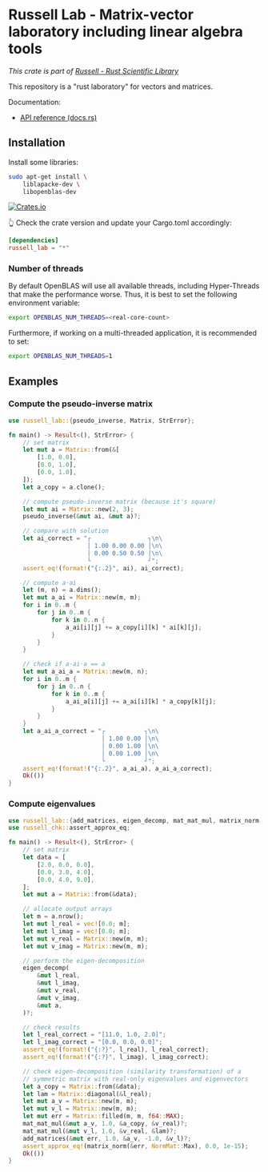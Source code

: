 # Russell Lab - Matrix-vector laboratory including linear algebra tools

_This crate is part of [Russell - Rust Scientific Library](https://github.com/cpmech/russell)_

This repository is a "rust laboratory" for vectors and matrices.

Documentation:

- [API reference (docs.rs)](https://docs.rs/russell_lab)

## Installation

Install some libraries:

```bash
sudo apt-get install \
    liblapacke-dev \
    libopenblas-dev
```

[![Crates.io](https://img.shields.io/crates/v/russell_lab.svg)](https://crates.io/crates/russell_lab)

👆 Check the crate version and update your Cargo.toml accordingly:

```toml
[dependencies]
russell_lab = "*"
```

### Number of threads

By default OpenBLAS will use all available threads, including Hyper-Threads that make the performance worse. Thus, it is best to set the following environment variable:

```bash
export OPENBLAS_NUM_THREADS=<real-core-count>
```

Furthermore, if working on a multi-threaded application, it is recommended to set:

```bash
export OPENBLAS_NUM_THREADS=1
```

## Examples

### Compute the pseudo-inverse matrix

```rust
use russell_lab::{pseudo_inverse, Matrix, StrError};

fn main() -> Result<(), StrError> {
    // set matrix
    let mut a = Matrix::from(&[
        [1.0, 0.0],
        [0.0, 1.0],
        [0.0, 1.0],
    ]);
    let a_copy = a.clone();

    // compute pseudo-inverse matrix (because it's square)
    let mut ai = Matrix::new(2, 3);
    pseudo_inverse(&mut ai, &mut a)?;

    // compare with solution
    let ai_correct = "┌                ┐\n\
                      │ 1.00 0.00 0.00 │\n\
                      │ 0.00 0.50 0.50 │\n\
                      └                ┘";
    assert_eq!(format!("{:.2}", ai), ai_correct);

    // compute a⋅ai
    let (m, n) = a.dims();
    let mut a_ai = Matrix::new(m, m);
    for i in 0..m {
        for j in 0..m {
            for k in 0..n {
                a_ai[i][j] += a_copy[i][k] * ai[k][j];
            }
        }
    }

    // check if a⋅ai⋅a == a
    let mut a_ai_a = Matrix::new(m, n);
    for i in 0..m {
        for j in 0..n {
            for k in 0..m {
                a_ai_a[i][j] += a_ai[i][k] * a_copy[k][j];
            }
        }
    }
    let a_ai_a_correct = "┌           ┐\n\
                          │ 1.00 0.00 │\n\
                          │ 0.00 1.00 │\n\
                          │ 0.00 1.00 │\n\
                          └           ┘";
    assert_eq!(format!("{:.2}", a_ai_a), a_ai_a_correct);
    Ok(())
}
```

### Compute eigenvalues

```rust
use russell_lab::{add_matrices, eigen_decomp, mat_mat_mul, matrix_norm, NormMat, Matrix, StrError};
use russell_chk::assert_approx_eq;

fn main() -> Result<(), StrError> {
    // set matrix
    let data = [
        [2.0, 0.0, 0.0],
        [0.0, 3.0, 4.0],
        [0.0, 4.0, 9.0],
    ];
    let mut a = Matrix::from(&data);

    // allocate output arrays
    let m = a.nrow();
    let mut l_real = vec![0.0; m];
    let mut l_imag = vec![0.0; m];
    let mut v_real = Matrix::new(m, m);
    let mut v_imag = Matrix::new(m, m);

    // perform the eigen-decomposition
    eigen_decomp(
        &mut l_real,
        &mut l_imag,
        &mut v_real,
        &mut v_imag,
        &mut a,
    )?;

    // check results
    let l_real_correct = "[11.0, 1.0, 2.0]";
    let l_imag_correct = "[0.0, 0.0, 0.0]";
    assert_eq!(format!("{:?}", l_real), l_real_correct);
    assert_eq!(format!("{:?}", l_imag), l_imag_correct);

    // check eigen-decomposition (similarity transformation) of a
    // symmetric matrix with real-only eigenvalues and eigenvectors
    let a_copy = Matrix::from(&data);
    let lam = Matrix::diagonal(&l_real);
    let mut a_v = Matrix::new(m, m);
    let mut v_l = Matrix::new(m, m);
    let mut err = Matrix::filled(m, m, f64::MAX);
    mat_mat_mul(&mut a_v, 1.0, &a_copy, &v_real)?;
    mat_mat_mul(&mut v_l, 1.0, &v_real, &lam)?;
    add_matrices(&mut err, 1.0, &a_v, -1.0, &v_l)?;
    assert_approx_eq!(matrix_norm(&err, NormMat::Max), 0.0, 1e-15);
    Ok(())
}
```
